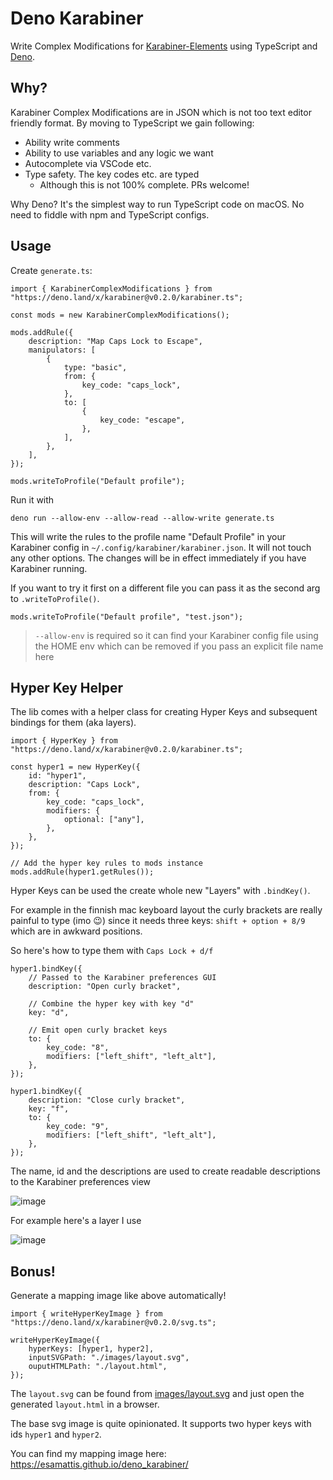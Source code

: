 # Deno Karabiner

Write Complex Modifications for
[Karabiner-Elements](https://karabiner-elements.pqrs.org/) using TypeScript
and [Deno](https://deno.land/).

## Why?

Karabiner Complex Modifications are in JSON which is not too text editor
friendly format. By moving to TypeScript we gain following:

-   Ability write comments
-   Ability to use variables and any logic we want
-   Autocomplete via VSCode etc.
-   Type safety. The key codes etc. are typed
    -   Although this is not 100% complete. PRs welcome!

Why Deno? It's the simplest way to run TypeScript code on macOS. No need to
fiddle with npm and TypeScript configs.

## Usage

Create `generate.ts`:

```tsx
import { KarabinerComplexModifications } from "https://deno.land/x/karabiner@v0.2.0/karabiner.ts";

const mods = new KarabinerComplexModifications();

mods.addRule({
    description: "Map Caps Lock to Escape",
    manipulators: [
        {
            type: "basic",
            from: {
                key_code: "caps_lock",
            },
            to: [
                {
                    key_code: "escape",
                },
            ],
        },
    ],
});

mods.writeToProfile("Default profile");
```

Run it with

```
deno run --allow-env --allow-read --allow-write generate.ts
```

This will write the rules to the profile name "Default Profile" in your
Karabiner config in `~/.config/karabiner/karabiner.json`. It will not touch
any other options. The changes will be in effect immediately if you have
Karabiner running.

If you want to try it first on a different file you can pass it as the second
arg to `.writeToProfile()`.

```tsx
mods.writeToProfile("Default profile", "test.json");
```

> `--allow-env` is required so it can find your Karabiner config file using
> the HOME env which can be removed if you pass an explicit file name here

## Hyper Key Helper

The lib comes with a helper class for creating Hyper Keys and subsequent
bindings for them (aka layers).

```tsx
import { HyperKey } from "https://deno.land/x/karabiner@v0.2.0/karabiner.ts";

const hyper1 = new HyperKey({
    id: "hyper1",
    description: "Caps Lock",
    from: {
        key_code: "caps_lock",
        modifiers: {
            optional: ["any"],
        },
    },
});

// Add the hyper key rules to mods instance
mods.addRule(hyper1.getRules());
```

Hyper Keys can be used the create whole new "Layers" with `.bindKey()`.

For example in the finnish mac keyboard layout the curly brackets are really
painful to type (imo 😉) since it needs three keys: `shift + option + 8/9`
which are in awkward positions.

So here's how to type them with `Caps Lock + d/f`

```tsx
hyper1.bindKey({
    // Passed to the Karabiner preferences GUI
    description: "Open curly bracket",

    // Combine the hyper key with key "d"
    key: "d",

    // Emit open curly bracket keys
    to: {
        key_code: "8",
        modifiers: ["left_shift", "left_alt"],
    },
});

hyper1.bindKey({
    description: "Close curly bracket",
    key: "f",
    to: {
        key_code: "9",
        modifiers: ["left_shift", "left_alt"],
    },
});
```

The name, id and the descriptions are used to create readable descriptions to
the Karabiner preferences view

![image](https://user-images.githubusercontent.com/225712/101291575-8e209980-3812-11eb-93cc-02ad07e4ee01.png)

For example here's a layer I use

![image](https://user-images.githubusercontent.com/225712/101291309-79430680-3810-11eb-9c57-935b8cc324d0.png)

## Bonus!

Generate a mapping image like above automatically!

```tsx
import { writeHyperKeyImage } from "https://deno.land/x/karabiner@v0.2.0/svg.ts";

writeHyperKeyImage({
    hyperKeys: [hyper1, hyper2],
    inputSVGPath: "./images/layout.svg",
    ouputHTMLPath: "./layout.html",
});
```

The `layout.svg` can be found from [images/layout.svg](images/layout.svg) and
just open the generated `layout.html` in a browser.

The base svg image is quite opinionated. It supports two hyper keys with ids
`hyper1` and `hyper2`.

You can find my mapping image here: <https://esamattis.github.io/deno_karabiner/>

